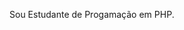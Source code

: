Sou Estudante de Progamação em PHP.


<!--
**DanielFerreiraLopes/DanielFerreiraLopes** is a ✨ _special_ ✨ repository because its `README.md` (this file) appears on your GitHub profile.

Here are some ideas to get you started:

